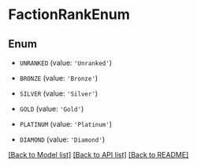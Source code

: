 # FactionRankEnum


## Enum

* `UNRANKED` (value: `'Unranked'`)

* `BRONZE` (value: `'Bronze'`)

* `SILVER` (value: `'Silver'`)

* `GOLD` (value: `'Gold'`)

* `PLATINUM` (value: `'Platinum'`)

* `DIAMOND` (value: `'Diamond'`)

[[Back to Model list]](../README.md#documentation-for-models) [[Back to API list]](../README.md#documentation-for-api-endpoints) [[Back to README]](../README.md)


